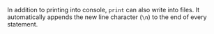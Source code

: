 In addition to printing into console, `print` can also write into files. It automatically appends the new line character (`\n`) to the end of every statement. 

